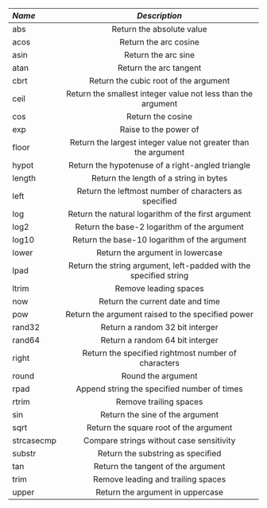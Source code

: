 |  ***Name***        |  ***Description***                                                        |
|:-------------|:-------------------------------------------------------------------:|
|  abs         |  Return the absolute value                                          |
|  acos        |  Return the arc cosine                                              |
|  asin        |  Return the arc sine                                                |
|  atan        |  Return the arc tangent                                             |
|  cbrt        |  Return the cubic root of the argument                              |
|  ceil        |  Return the smallest integer value not less than the argument       |
|  cos         |  Return the cosine                                                  |
|  exp         |  Raise to the power of                                              |
|  floor       |  Return the largest integer value not greater than the argument     |
|  hypot       |  Return the hypotenuse of a right-angled triangle                   |
|  length      |  Return the length of a string in bytes                             |
|  left        |  Return the leftmost number of characters as specified              |
|  log         |  Return the natural logarithm of the first argument                 |
|  log2        |  Return the base-2 logarithm of the argument                        |
|  log10       |  Return the base-10 logarithm of the argument                       |
|  lower       |  Return the argument in lowercase                                   |
|  lpad        |  Return the string argument, left-padded with the specified string  |
|  ltrim       |  Remove leading spaces                                              |
|  now         |  Return the current date and time                                   |
|  pow         |  Return the argument raised to the specified power                  |
|  rand32      |  Return a random 32 bit interger                                    |
|  rand64      |  Return a random 64 bit interger                                    |
|  right       |  Return the specified rightmost number of characters                |
|  round       |  Round the argument                                                 |
|  rpad        |  Append string the specified number of times                        |
|  rtrim       |  Remove trailing spaces                                             |
|  sin         |  Return the sine of the argument                                    |
|  sqrt        |  Return the square root of the argument                             |
|  strcasecmp  |  Compare strings without case sensitivity                           |
|  substr      |  Return the substring as specified                                  |
|  tan         |  Return the tangent of the argument                                 |
|  trim        |  Remove leading and trailing spaces                                 |
|  upper       |  Return the argument in uppercase                                   |
